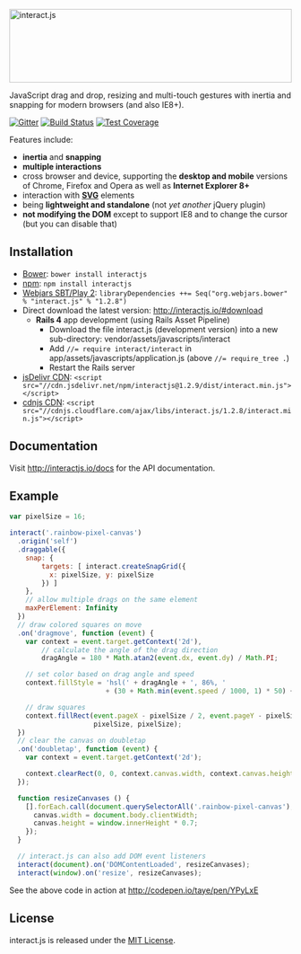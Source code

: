 <a href="http://interactjs.io"><img alt="interact.js" src="https://c4d6f7d727e094887e93-4ea74b676357550bd514a6a5b344c625.ssl.cf2.rackcdn.com/ijs-anim.svg" height="131px" width="100%"></a>

JavaScript drag and drop, resizing and multi-touch gestures with inertia and
snapping for modern browsers (and also IE8+).

[![Gitter](https://badges.gitter.im/Join%20Chat.svg)](https://gitter.im/taye/interact.js)
[![Build Status](https://travis-ci.org/taye/interact.js.svg?branch=master)](https://travis-ci.org/taye/interact.js)
[![Test Coverage](https://codeclimate.com/github/taye/interact.js/badges/coverage.svg)](https://codeclimate.com/github/taye/interact.js/coverage)

Features include:

 - **inertia** and **snapping**
 - **multiple interactions**
 - cross browser and device, supporting the **desktop and mobile** versions of
   Chrome, Firefox and Opera as well as **Internet Explorer 8+**
 - interaction with [**SVG**](http://interactjs.io/images/star.svg) elements
 - being **lightweight and standalone** (not _yet another_ jQuery plugin)
 - **not modifying the DOM** except to support IE8 and to change the cursor
   (but you can disable that)

Installation
------------

* [Bower](http://bower.io/): `bower install interactjs`
* [npm](https://www.npmjs.org/): `npm install interactjs`
* [Webjars SBT/Play 2](https://www.webjars.org/): `libraryDependencies ++= Seq("org.webjars.bower" % "interact.js" % "1.2.8")`
* Direct download the latest version: http://interactjs.io/#download
  * **Rails 4** app development (using Rails Asset Pipeline)
    * Download the file interact.js (development version) into a new sub-directory: vendor/assets/javascripts/interact
    * Add ```//= require interact/interact``` in app/assets/javascripts/application.js (above ```//= require_tree .```)
    * Restart the Rails server
* [jsDelivr CDN](http://www.jsdelivr.com/#!interact.js): `<script src="//cdn.jsdelivr.net/npm/interactjs@1.2.9/dist/interact.min.js"></script>`
* [cdnjs CDN](https://cdnjs.com/libraries/interact.js): `<script src="//cdnjs.cloudflare.com/ajax/libs/interact.js/1.2.8/interact.min.js"></script>`

Documentation
-------------

Visit http://interactjs.io/docs for the API documentation.

Example
-------

```javascript
var pixelSize = 16;

interact('.rainbow-pixel-canvas')
  .origin('self')
  .draggable({
    snap: {
        targets: [ interact.createSnapGrid({
          x: pixelSize, y: pixelSize
        }) ]
    },
    // allow multiple drags on the same element
    maxPerElement: Infinity
  })
  // draw colored squares on move
  .on('dragmove', function (event) {
    var context = event.target.getContext('2d'),
        // calculate the angle of the drag direction
        dragAngle = 180 * Math.atan2(event.dx, event.dy) / Math.PI;

    // set color based on drag angle and speed
    context.fillStyle = 'hsl(' + dragAngle + ', 86%, '
                        + (30 + Math.min(event.speed / 1000, 1) * 50) + '%)';

    // draw squares
    context.fillRect(event.pageX - pixelSize / 2, event.pageY - pixelSize / 2,
                     pixelSize, pixelSize);
  })
  // clear the canvas on doubletap
  .on('doubletap', function (event) {
    var context = event.target.getContext('2d');

    context.clearRect(0, 0, context.canvas.width, context.canvas.height);
  });

  function resizeCanvases () {
    [].forEach.call(document.querySelectorAll('.rainbow-pixel-canvas'), function (canvas) {
      canvas.width = document.body.clientWidth;
      canvas.height = window.innerHeight * 0.7;
    });
  }

  // interact.js can also add DOM event listeners
  interact(document).on('DOMContentLoaded', resizeCanvases);
  interact(window).on('resize', resizeCanvases);
```

See the above code in action at http://codepen.io/taye/pen/YPyLxE

License
-------

interact.js is released under the [MIT License](http://taye.mit-license.org).

[ijs-twitter]: https://twitter.com/interactjs
[upcoming-changes]: https://github.com/taye/interact.js/blob/master/CHANGELOG.md#upcoming-changes
